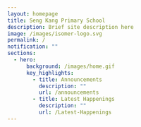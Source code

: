 ```yaml
---
layout: homepage
title: Seng Kang Primary School
description: Brief site description here
image: /images/isomer-logo.svg
permalink: /
notification: ""
sections:
  - hero:
      background: /images/home.gif
      key_highlights:
        - title: Announcements
          description: ""
          url: /announcements
        - title: Latest Happenings
          description: ""
          url: /Latest-Happenings
---
```

